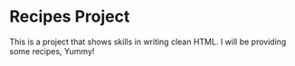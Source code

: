 # Recipes Project

This is a project that shows skills in writing clean HTML. I will be providing some recipes, Yummy!